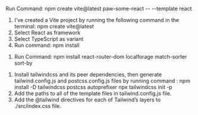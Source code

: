<!-- React App with Vite -->

Run Command: npm create vite@latest paw-some-react -- --template react

1. I've created a Vite project by running the following command in the terminal:
   npm create vite@latest
2. Select React as framework
3. Select TypeScript as variant
4. Run command:
   npm install

<!-- React Router installation -->

1. Run Command:
   npm install react-router-dom localforage match-sorter sort-by

<!-- Tailwind CSS Installation -->

1. Install tailwindcss and its peer dependencies, then generate tailwind.config.js and postcss.config.js files by running command :
   npm install -D tailwindcss postcss autoprefixer
   npx tailwindcss init -p
2. Add the paths to all of the template files in tailwind.config.js file.
3. Add the @tailwind directives for each of Tailwind’s layers to ./src/index.css file.
